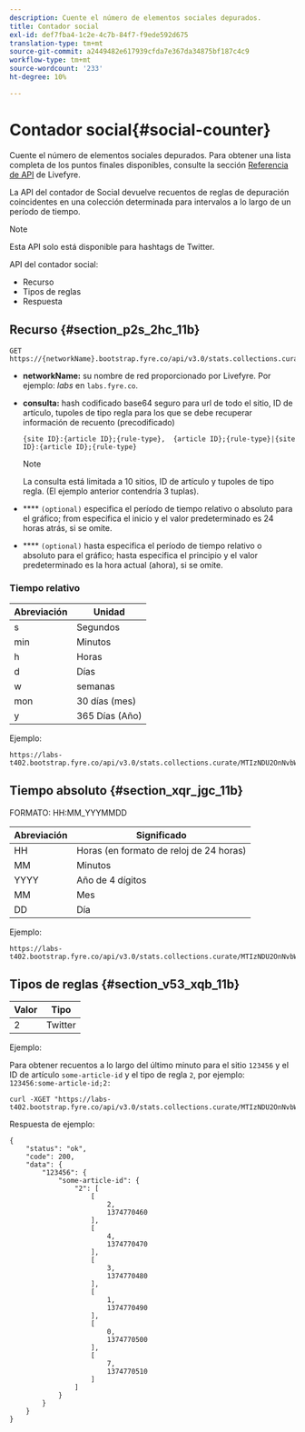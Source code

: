 ```yaml
---
description: Cuente el número de elementos sociales depurados.
title: Contador social
exl-id: def7fba4-1c2e-4c7b-84f7-f9ede592d675
translation-type: tm+mt
source-git-commit: a2449482e617939cfda7e367da34875bf187c4c9
workflow-type: tm+mt
source-wordcount: '233'
ht-degree: 10%

---
```


# Contador social{#social-counter}

Cuente el número de elementos sociales depurados. Para obtener una lista completa de los puntos finales disponibles, consulte la sección [Referencia de API](https://api.livefyre.com/docs) de Livefyre.

La API del contador de Social devuelve recuentos de reglas de depuración coincidentes en una colección determinada para intervalos a lo largo de un período de tiempo.

>[!NOTE]
>
>Esta API solo está disponible para hashtags de Twitter.

API del contador social:

* Recurso
* Tipos de reglas
* Respuesta

## Recurso {#section_p2s_2hc_11b}

```
GET https://{networkName}.bootstrap.fyre.co/api/v3.0/stats.collections.curate/{query}.json
```

* **networkName:** su nombre de red proporcionado por Livefyre. Por ejemplo: *labs* en `labs.fyre.co`.
* **consulta:** hash codificado base64 seguro para url de todo el sitio, ID de artículo, tupoles de tipo regla para los que se debe recuperar información de recuento (precodificado)

   ```
   {site ID}:{article ID};{rule-type},  {article ID};{rule-type}|{site ID}:{article ID};{rule-type}
   ```

   >[!NOTE]
   >La consulta está limitada a 10 sitios, ID de artículo y tupoles de tipo regla. (El ejemplo anterior contendría 3 tuplas).

* **** `(optional)` especifica el período de tiempo relativo o absoluto para el gráfico; from especifica el inicio y el valor predeterminado es 24 horas atrás, si se omite.
* **** `(optional)` hasta especifica el período de tiempo relativo o absoluto para el gráfico; hasta especifica el principio y el valor predeterminado es la hora actual (ahora), si se omite.

### Tiempo relativo

| Abreviación | Unidad |
|---|---|
| s | Segundos |
| min | Minutos |
| h | Horas |
| d | Días |
| w | semanas |
| mon | 30 días (mes) |
| y | 365 Días (Año) |

Ejemplo:

```
https://labs-t402.bootstrap.fyre.co/api/v3.0/stats.collections.curate/MTIzNDU2OnNvbWUtYXJ0aWNsZS1pZDsy.json&from=-7d&until=-6d
```

## Tiempo absoluto {#section_xqr_jgc_11b}

FORMATO: HH:MM_YYYMMDD

| Abreviación | Significado |
|---|---|
| HH | Horas (en formato de reloj de 24 horas) |
| MM | Minutos |
| YYYY | Año de 4 dígitos |
| MM | Mes |
| DD | Día |

Ejemplo:

```
https://labs-t402.bootstrap.fyre.co/api/v3.0/stats.collections.curate/MTIzNDU2OnNvbWUtYXJ0aWNsZS1pZDsy.json&from=04:00_20130709 
```

## Tipos de reglas {#section_v53_xqb_11b}

| Valor | Tipo |
|---|---|
| 2 | Twitter |

Ejemplo:

Para obtener recuentos a lo largo del último minuto para el sitio `123456` y el ID de artículo `some-article-id` y el tipo de regla `2`, por ejemplo: `123456:some-article-id;2:`

```
curl -XGET "https://labs-t402.bootstrap.fyre.co/api/v3.0/stats.collections.curate/MTIzNDU2OnNvbWUtYXJ0aWNsZS1pZDsy.json&from=-1min" 
```

Respuesta de ejemplo:

```
{ 
    "status": "ok", 
    "code": 200, 
    "data": { 
        "123456": { 
            "some-article-id": { 
                "2": [ 
                    [ 
                        2, 
                        1374770460 
                    ], 
                    [ 
                        4, 
                        1374770470 
                    ], 
                    [ 
                        3, 
                        1374770480 
                    ], 
                    [ 
                        1, 
                        1374770490 
                    ], 
                    [ 
                        0, 
                        1374770500 
                    ], 
                    [ 
                        7, 
                        1374770510 
                    ] 
                ] 
            } 
        } 
    } 
}
```
